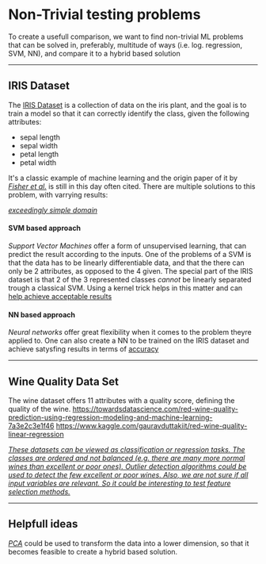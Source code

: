 # Non-Trivial testing problems

To create a usefull comparison, we want to find non-trivial ML problems that can be solved in, preferably, multitude of ways (i.e. log. regression, SVM, NN), and compare it to a hybrid based solution

---

## IRIS Dataset

The [IRIS Dataset](https://archive.ics.uci.edu/ml/datasets/iris) is a collection of data on the iris plant, and the goal is to train a model so that it can correctly identify the class, given the following attributes:
- sepal length
- sepal width
- petal length
- petal width

It's a classic example of machine learning and the origin paper of it by [_Fisher et al._](https://onlinelibrary.wiley.com/doi/abs/10.1111/j.1469-1809.1936.tb02137.x) is still in this day often cited. There are multiple solutions to this problem, with varrying results:

[_exceedingly simple domain_](https://archive.ics.uci.edu/ml/datasets/iris)

#### SVM based approach

_Support Vector Machines_ offer a form of unsupervised learning, that can predict the result according to the inputs. One of the problems of a SVM is that the data has to be linearly differentiable data, and that the there can only be 2 attributes, as opposed to the 4 given. The special part of the IRIS dataset is that 2 of the 3 represented classes _cannot_ be linearly separated trough a classical SVM. Using a kernel trick helps in this matter and can [help achieve acceptable results](https://towardsdatascience.com/multiclass-classification-with-support-vector-machines-svm-kernel-trick-kernel-functions-f9d5377d6f02)

#### NN based approach

_Neural networks_ offer great flexibility when it comes to the problem theyre applied to. One can also create a NN to be trained on the IRIS dataset and achieve satysfing results in terms of [accuracy](https://www.kaggle.com/azzion/iris-data-set-classification-using-neural-network)

---

## Wine Quality Data Set

The wine dataset offers 11 attributes with a quality score, defining the quality of the wine. 
https://towardsdatascience.com/red-wine-quality-prediction-using-regression-modeling-and-machine-learning-7a3e2c3e1f46
https://www.kaggle.com/gauravduttakiit/red-wine-quality-linear-regression

[_These datasets can be viewed as classification or regression tasks. The classes are ordered and not balanced (e.g. there are many more normal wines than excellent or poor ones). Outlier detection algorithms could be used to detect the few excellent or poor wines. Also, we are not sure if all input variables are relevant. So it could be interesting to test feature selection methods._](https://archive.ics.uci.edu/ml/datasets/wine+quality)

---

## Helpfull ideas

[_PCA_](https://scikit-learn.org/stable/modules/generated/sklearn.decomposition.PCA.html) could be used to transform the data into a lower dimension, so that it becomes feasible to create a hybrid based solution.